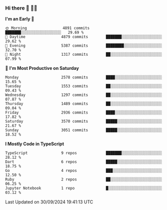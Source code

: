 ### Hi there 👋 🧑‍💻



<!--START_SECTION:waka-->
**I'm an Early 🐤** 

```text
🌞 Morning                4891 commits        ███████░░░░░░░░░░░░░░░░░░   29.69 % 
🌆 Daytime                4879 commits        ███████░░░░░░░░░░░░░░░░░░   29.62 % 
🌃 Evening                5387 commits        ████████░░░░░░░░░░░░░░░░░   32.70 % 
🌙 Night                  1317 commits        ██░░░░░░░░░░░░░░░░░░░░░░░   07.99 % 
```
📅 **I'm Most Productive on Saturday** 

```text
Monday                   2578 commits        ████░░░░░░░░░░░░░░░░░░░░░   15.65 % 
Tuesday                  1553 commits        ██░░░░░░░░░░░░░░░░░░░░░░░   09.43 % 
Wednesday                1297 commits        ██░░░░░░░░░░░░░░░░░░░░░░░   07.87 % 
Thursday                 1489 commits        ██░░░░░░░░░░░░░░░░░░░░░░░   09.04 % 
Friday                   2936 commits        ████░░░░░░░░░░░░░░░░░░░░░   17.82 % 
Saturday                 3570 commits        █████░░░░░░░░░░░░░░░░░░░░   21.67 % 
Sunday                   3051 commits        █████░░░░░░░░░░░░░░░░░░░░   18.52 % 
```


**I Mostly Code in TypeScript** 

```text
TypeScript               9 repos             ███████░░░░░░░░░░░░░░░░░░   28.12 % 
Dart                     6 repos             █████░░░░░░░░░░░░░░░░░░░░   18.75 % 
Go                       4 repos             ███░░░░░░░░░░░░░░░░░░░░░░   12.50 % 
Ruby                     2 repos             ██░░░░░░░░░░░░░░░░░░░░░░░   06.25 % 
Jupyter Notebook         1 repo              █░░░░░░░░░░░░░░░░░░░░░░░░   03.12 % 
```




 Last Updated on 30/09/2024 19:41:13 UTC
<!--END_SECTION:waka-->


